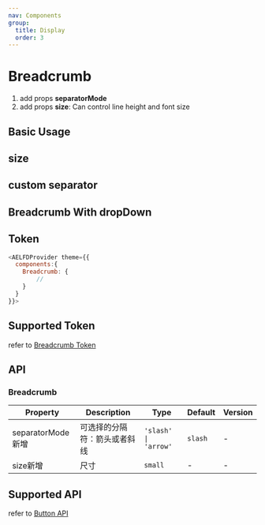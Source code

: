```yaml
---
nav: Components
group:
  title: Display
  order: 3
---
```


# Breadcrumb

1. add props **separatorMode**
2. add props **size**: Can control line height and font size

## Basic Usage

<code src="./demos/basic.tsx"></code>

## size

<code src="./demos/size.tsx"></code>

## custom separator

<code src="./demos/customSeparator.tsx"></code>

## Breadcrumb With dropDown

<code src="./demos/dropDown.tsx"></code>

## Token

```js
<AELFDProvider theme={{
  components:{
    Breadcrumb: {
        //
    }
  }
}}>
```

## Supported Token

refer to [Breadcrumb Token](https://ant.design/components/breadcrumb-cn#%E4%B8%BB%E9%A2%98%E5%8F%98%E9%87%8Fdesign-token)

## API

### Breadcrumb

| Property | Description | Type | Default | Version |
| --- | --- | --- | --- | --- |
| separatorMode<Badge type='success'>新增</Badge> | 可选择的分隔符：箭头或者斜线 | `'slash' \| 'arrow'` | `slash` | - |
| size<Badge type='success'>新增</Badge> | 尺寸 | `small` | - | - |

## Supported API

refer to [Button API](https://ant.design/components/button-cn#api)
